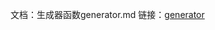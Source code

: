 文档：生成器函数generator.md
链接：[generator](http://note.youdao.com/noteshare?id=a3a72c8cfa99f5f455d55fef497ee135&sub=E46829859EC84C8CAE40452FE54AACC3)
